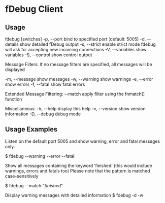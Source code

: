 fDebug Client
=============

Usage
-----

fdebug [switches]
  -p, --port           bind to specified port (default: 5005)
  -d, --details        show detailed fDebug output
  -s, --strict         enable strict mode
                       fdebug will ask for accepting new incoming connections
  -V, --variables      show variables
  -S, --control        show control output

Message Filters:
  If no message filters are specified, all messages will be displayed

  -m, --message        show messages
  -w, --warning        show warnings
  -e, --error          show errors
  -f, --fatal          show fatal errors

Extended Message Filtering:
  --match              apply filter using the fnmatch() function

Miscellaneous:
  -h, --help           display this help
  -v, --version        show version information
  -D, --debug          debug mode

Usage Examples
-----

Listen on the default port 5005 and show warning, error and fatal messages only.

$ fdebug --warning --error --fatal


Show all messages containing the keyword ’finished’ (this would include warnings, errors and fatals too)
Please note that the pattern is matched case-sensitively

$ fdebug --match "*finished*"


Display warning messages with detailed information
$ fdebug -d -w


